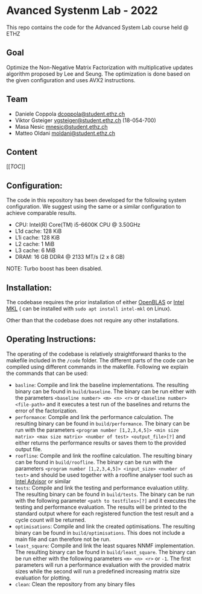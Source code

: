 # Avanced Systenm Lab - 2022

This repo contains the code for the Advanced System Lab course held @ ETHZ

## Goal

Optimize the Non-Negative Matrix Factorization with multiplicative updates algorithm proposed by Lee and Seung. The optimization is done 
based on the given configuration and uses AVX2 instructions. 

## Team

- Daniele Coppola dcoppola@student.ethz.ch
- Viktor Gsteiger vgsteiger@student.ethz.ch (18-054-700)
- Masa Nesic mnesic@student.ethz.ch
- Matteo Oldani moldani@student.ethz.ch

## Content

[[_TOC_]]

## Configuration:

The code in this repository has been developed for the following system configuration. We suggest using the same or a
similar configuration to achieve comparable results.

- CPU: Intel(R) Core(TM) i5-6600K CPU @ 3.50GHz
- L1d cache:                       128 KiB
- L1i cache:                       128 KiB
- L2 cache:                        1 MiB
- L3 cache:                        6 MiB
- DRAM: 16 GB DDR4 @ 2133 MT/s (2 x 8 GB)

NOTE: Turbo boost has been disabled.

## Installation:

The codebase requires the prior installation of either [OpenBLAS](https://www.openblas.net/)
or [Intel MKL](https://www.intel.com/content/www/us/en/developer/tools/oneapi/onemkl-link-line-advisor.html#gs.zo0tex) (
can be installed with `sudo apt install intel-mkl` on Linux).

Other than that the codebase does not require any other installations.

## Operating Instructions:

The operating of the codebase is relatively straightforward thanks to the makefile included in the `/code` folder. The
different parts of the code can be compiled using different commands in the makefile. Following we explain the commands
that can be used:

- `basline`: Compile and link the baseline implementations. The resulting binary can be found in `build/baseline`. The
  binary can be run either with the parameters `<baseline number> <m> <n> <r>` or `<baseline number> <file-path>` and it
  executes a test run of the baselines and returns the error of the factorization.
- `performance`: Compile and link the performance calculation. The resulting binary can be found in `build/performance`.
  The binary can be run with the
  parameters `<program number [1,2,3,4,5]> <min size matrix> <max size matrix> <number of test> <output_file>[?]` and
  either returns the performance results or saves them to the provided output file.
- `roofline`: Compile and link the roofline calculation. The resulting binary can be found in `build/roofline`. The
  binary can be run with the parameters `<program number [1,2,3,4,5]> <input_size> <number of test>` and should be used
  together with a roofline analyser tool such
  as [Intel Advisor](https://www.intel.com/content/www/us/en/developer/tools/oneapi/advisor.html) or similar
- `tests`: Compile and link the testing and performance evaluation utility. The resulting binary can be found
  in `build/tests`. The binary can be run with the following parameter `<path to testfiles>[?]` and it executes the
  testing and performance evaluation. The results will be printed to the standard output where for each registered
  function the test result and a cycle count will be returned.
- `optimisations`: Compile and link the created optimisations. The resulting binary can be found
  in `build/optimisations`. This does not include a main file and can therefore not be run.
- `least_square`: Compile and link the least squares NNMF implementation. The resulting binary can be found
  in `build/least_square`. The binary can be run either with the following parameters `<m> <n> <r>` or `-1`. The first
  parameters will run a performance evaluation with the provided matrix sizes while the second will run a predefined
  increasing matrix size evaluation for plotting.
- `clean`: Clean the repository from any binary files
